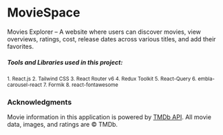 
# MovieSpace
 Movies Explorer – A website where users can discover movies, view overviews, ratings, cost, release dates across various titles, and add their favorites.

##### Tools and Libraries used in this project:

<small>
1. React.js  
2. Tailwind CSS  
3. React Router v6  
4. Redux Toolkit  
5. React-Query  
6. embla-carousel-react  
7. Formik  
8. react-fontawesome
</small>


### Acknowledgments
Movie information in this application is powered by [TMDb API](https://www.themoviedb.org/documentation/api). All movie data, images, and ratings are © TMDb.



